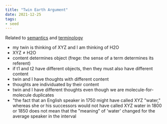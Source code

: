 ```yaml
---
title: "Twin Earth Argument"
date: 2021-12-25
tags:
- seed
---
```


Related to [semantics](thoughts/semantics.md) and [terminology](thoughts/terminology.md)

-   my twin is thinking of XYZ and I am thinking of H2O
-   XYZ ≠ H2O
-   content determines object (frege: the sense of a term determines its referent)
-   if t1 and t2 have different objects, then they must also have different content
-   twin and I have thoughts with different content
-   thoughts are individuated by their content
-   twin and I have different thoughts even though we are molecule-for-molecule duplicates
- "the fact that an English speaker in 1750 might have called XYZ "water," whereas she or his successors would not have called XYZ water in 1800 or 1850 does not mean that the "meaning" of 'water' changed for the average speaker in the interval